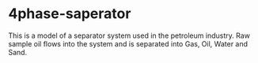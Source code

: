 # 4phase-saperator
This is a model of a separator system used in the petroleum industry. Raw sample oil flows into the system and is separated into Gas, Oil, Water and Sand.

